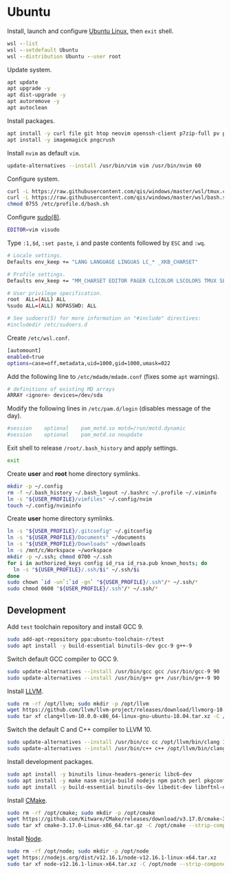 # Ubuntu
Install, launch and configure [Ubuntu Linux](https://aka.ms/wslstore), then `exit` shell.

```cmd
wsl --list
wsl --setdefault Ubuntu
wsl --distribution Ubuntu --user root
```

Update system.

```sh
apt update
apt upgrade -y
apt dist-upgrade -y
apt autoremove -y
apt autoclean
```

Install packages.

```sh
apt install -y curl file git htop neovim openssh-client p7zip-full pv pwgen sshpass sudo tmux tree
apt install -y imagemagick pngcrush
```

Install `nvim` as default `vim`.

```sh
update-alternatives --install /usr/bin/vim vim /usr/bin/nvim 60
```

Configure system.

```sh
curl -L https://raw.githubusercontent.com/qis/windows/master/wsl/tmux.conf -o /etc/tmux.conf
curl -L https://raw.githubusercontent.com/qis/windows/master/wsl/bash.sh -o /etc/profile.d/bash.sh
chmod 0755 /etc/profile.d/bash.sh
```

Configure [sudo(8)](http://manpages.ubuntu.com/manpages/xenial/man8/sudo.8.html).

```sh
EDITOR=vim visudo
```

Type `:1,$d`, `:set paste`, `i` and paste contents followed by `ESC` and `:wq`.

```sh
# Locale settings.
Defaults env_keep += "LANG LANGUAGE LINGUAS LC_* _XKB_CHARSET"

# Profile settings.
Defaults env_keep += "MM_CHARSET EDITOR PAGER CLICOLOR LSCOLORS TMUX SESSION USER_PROFILE"

# User privilege specification.
root  ALL=(ALL) ALL
%sudo ALL=(ALL) NOPASSWD: ALL

# See sudoers(5) for more information on "#include" directives:
#includedir /etc/sudoers.d
```

Create `/etc/wsl.conf`.

```sh
[automount]
enabled=true
options=case=off,metadata,uid=1000,gid=1000,umask=022
```

Add the following line to `/etc/mdadm/mdadm.conf` (fixes some `apt` warnings).

```sh
# definitions of existing MD arrays
ARRAY <ignore> devices=/dev/sda
```

Modify the following lines in `/etc/pam.d/login` (disables message of the day).

```sh
#session    optional    pam_motd.so motd=/run/motd.dynamic
#session    optional    pam_motd.so noupdate
```

Exit shell to release `/root/.bash_history` and apply settings.

```sh
exit
```

Create **user** and **root** home directory symlinks.

```sh
mkdir -p ~/.config
rm -f ~/.bash_history ~/.bash_logout ~/.bashrc ~/.profile ~/.viminfo
ln -s "${USER_PROFILE}/vimfiles" ~/.config/nvim
touch ~/.config/nviminfo
```

Create **user** home directory symlinks.

```sh
ln -s "${USER_PROFILE}/.gitconfig" ~/.gitconfig
ln -s "${USER_PROFILE}/Documents" ~/documents
ln -s "${USER_PROFILE}/Downloads" ~/downloads
ln -s /mnt/c/Workspace ~/workspace
mkdir -p ~/.ssh; chmod 0700 ~/.ssh
for i in authorized_keys config id_rsa id_rsa.pub known_hosts; do
  ln -s "${USER_PROFILE}/.ssh/$i" ~/.ssh/$i
done
sudo chown `id -un`:`id -gn` "${USER_PROFILE}/.ssh"/* ~/.ssh/*
sudo chmod 0600 "${USER_PROFILE}/.ssh"/* ~/.ssh/*
```

## Development
Add `test` toolchain repository and install GCC 9.

```sh
sudo add-apt-repository ppa:ubuntu-toolchain-r/test
sudo apt install -y build-essential binutils-dev gcc-9 g++-9
```

Switch default GCC compiler to GCC 9.

```sh
sudo update-alternatives --install /usr/bin/gcc gcc /usr/bin/gcc-9 90
sudo update-alternatives --install /usr/bin/g++ g++ /usr/bin/g++-9 90
```

Install [LLVM](https://llvm.org/).

```sh
sudo rm -rf /opt/llvm; sudo mkdir -p /opt/llvm
wget https://github.com/llvm/llvm-project/releases/download/llvmorg-10.0.0/clang+llvm-10.0.0-x86_64-linux-gnu-ubuntu-18.04.tar.xz
sudo tar xf clang+llvm-10.0.0-x86_64-linux-gnu-ubuntu-18.04.tar.xz -C /opt/llvm --strip-components 1
```

Switch the default C and C++ compiler to LLVM 10.

```sh
sudo update-alternatives --install /usr/bin/cc cc /opt/llvm/bin/clang 100
sudo update-alternatives --install /usr/bin/c++ c++ /opt/llvm/bin/clang++ 100
```

Install development packages.

```sh
sudo apt install -y binutils linux-headers-generic libc6-dev
sudo apt install -y make nasm ninja-build nodejs npm patch perl pkgconf python python-pip sqlite3 swig z3
sudo apt install -y build-essential binutils-dev libedit-dev libnftnl-dev libmnl-dev libxml2-dev libz3-dev
```

Install [CMake](https://cmake.org/).

```sh
sudo rm -rf /opt/cmake; sudo mkdir -p /opt/cmake
wget https://github.com/Kitware/CMake/releases/download/v3.17.0/cmake-3.17.0-Linux-x86_64.tar.gz
sudo tar xf cmake-3.17.0-Linux-x86_64.tar.gz -C /opt/cmake --strip-components 1
```

Install [Node](https://nodejs.org/).

```sh
sudo rm -rf /opt/node; sudo mkdir -p /opt/node
wget https://nodejs.org/dist/v12.16.1/node-v12.16.1-linux-x64.tar.xz
sudo tar xf node-v12.16.1-linux-x64.tar.xz -C /opt/node --strip-components 1
```
